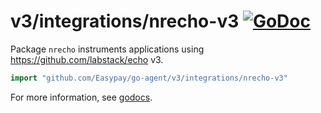 # v3/integrations/nrecho-v3 [![GoDoc](https://godoc.org/github.com/Easypay/go-agent/v3/integrations/nrecho-v3?status.svg)](https://godoc.org/github.com/Easypay/go-agent/v3/integrations/nrecho-v3)

Package `nrecho` instruments applications using https://github.com/labstack/echo v3.

```go
import "github.com/Easypay/go-agent/v3/integrations/nrecho-v3"
```

For more information, see
[godocs](https://godoc.org/github.com/Easypay/go-agent/v3/integrations/nrecho-v3).
